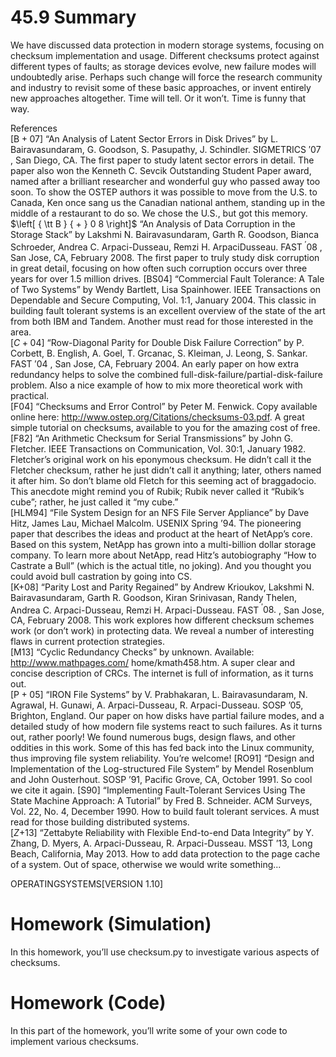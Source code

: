 # 45.9 Summary

We have discussed data protection in modern storage systems, focusing on checksum implementation and usage. Different checksums protect against different types of faults; as storage devices evolve, new failure modes will undoubtedly arise. Perhaps such change will force the research community and industry to revisit some of these basic approaches, or invent entirely new approaches altogether. Time will tell. Or it won’t. Time is funny that way.

References  
$[ \mathsf { B } { + } 0 7 ]$ “An Analysis of Latent Sector Errors in Disk Drives” by L. Bairavasundaram, G. Goodson, S. Pasupathy, J. Schindler. SIGMETRICS $' 0 7$ , San Diego, CA. The first paper to study latent sector errors in detail. The paper also won the Kenneth C. Sevcik Outstanding Student Paper award, named after a brilliant researcher and wonderful guy who passed away too soon. To show the OSTEP authors it was possible to move from the U.S. to Canada, Ken once sang us the Canadian national anthem, standing up in the middle of a restaurant to do so. We chose the U.S., but got this memory. $\left[ { \tt B } { + } 0 8 \right]$ “An Analysis of Data Corruption in the Storage Stack” by Lakshmi N. Bairavasundaram, Garth R. Goodson, Bianca Schroeder, Andrea C. Arpaci-Dusseau, Remzi H. ArpaciDusseau. FAST $^ { \prime } 0 8$ , San Jose, CA, February 2008. The first paper to truly study disk corruption in great detail, focusing on how often such corruption occurs over three years for over 1.5 million drives. [BS04] “Commercial Fault Tolerance: A Tale of Two Systems” by Wendy Bartlett, Lisa Spainhower. IEEE Transactions on Dependable and Secure Computing, Vol. 1:1, January 2004. This classic in building fault tolerant systems is an excellent overview of the state of the art from both IBM and Tandem. Another must read for those interested in the area.  
$\scriptstyle { [ C + 0 4 ] }$ “Row-Diagonal Parity for Double Disk Failure Correction” by P. Corbett, B. English, A. Goel, T. Grcanac, S. Kleiman, J. Leong, S. Sankar. FAST $' 0 4$ , San Jose, CA, February 2004. An early paper on how extra redundancy helps to solve the combined full-disk-failure/partial-disk-failure problem. Also a nice example of how to mix more theoretical work with practical.  
[F04] “Checksums and Error Control” by Peter M. Fenwick. Copy available online here: http://www.ostep.org/Citations/checksums-03.pdf. A great simple tutorial on checksums, available to you for the amazing cost of free.  
[F82] “An Arithmetic Checksum for Serial Transmissions” by John G. Fletcher. IEEE Transactions on Communication, Vol. 30:1, January 1982. Fletcher’s original work on his eponymous checksum. He didn’t call it the Fletcher checksum, rather he just didn’t call it anything; later, others named it after him. So don’t blame old Fletch for this seeming act of braggadocio. This anecdote might remind you of Rubik; Rubik never called it “Rubik’s cube”; rather, he just called it “my cube.”  
[HLM94] “File System Design for an NFS File Server Appliance” by Dave Hitz, James Lau, Michael Malcolm. USENIX Spring ’94. The pioneering paper that describes the ideas and product at the heart of NetApp’s core. Based on this system, NetApp has grown into a multi-billion dollar storage company. To learn more about NetApp, read Hitz’s autobiography “How to Castrate a Bull” (which is the actual title, no joking). And you thought you could avoid bull castration by going into CS.  
[K+08] “Parity Lost and Parity Regained” by Andrew Krioukov, Lakshmi N. Bairavasundaram, Garth R. Goodson, Kiran Srinivasan, Randy Thelen, Andrea C. Arpaci-Dusseau, Remzi H. Arpaci-Dusseau. FAST $^ { \prime } 0 8 .$ , San Jose, CA, February 2008. This work explores how different checksum schemes work (or don’t work) in protecting data. We reveal a number of interesting flaws in current protection strategies.  
[M13] “Cyclic Redundancy Checks” by unknown. Available: http://www.mathpages.com/ home/kmath458.htm. A super clear and concise description of CRCs. The internet is full of information, as it turns out.  
$\scriptstyle { [ { \mathrm { P } } + 0 5 ] }$ “IRON File Systems” by V. Prabhakaran, L. Bairavasundaram, N. Agrawal, H. Gunawi, A. Arpaci-Dusseau, R. Arpaci-Dusseau. SOSP ’05, Brighton, England. Our paper on how disks have partial failure modes, and a detailed study of how modern file systems react to such failures. As it turns out, rather poorly! We found numerous bugs, design flaws, and other oddities in this work. Some of this has fed back into the Linux community, thus improving file system reliability. You’re welcome! [RO91] “Design and Implementation of the Log-structured File System” by Mendel Rosenblum and John Ousterhout. SOSP ’91, Pacific Grove, CA, October 1991. So cool we cite it again. [S90] “Implementing Fault-Tolerant Services Using The State Machine Approach: A Tutorial” by Fred B. Schneider. ACM Surveys, Vol. 22, No. 4, December 1990. How to build fault tolerant services. A must read for those building distributed systems.  
$\left[ Z \mathrm { + } 1 3 \right]$ “Zettabyte Reliability with Flexible End-to-end Data Integrity” by Y. Zhang, D. Myers, A. Arpaci-Dusseau, R. Arpaci-Dusseau. MSST ’13, Long Beach, California, May 2013. How to add data protection to the page cache of a system. Out of space, otherwise we would write something...

OPERATINGSYSTEMS[VERSION 1.10]

# Homework (Simulation)

In this homework, you’ll use checksum.py to investigate various aspects of checksums.

# Homework (Code)

In this part of the homework, you’ll write some of your own code to implement various checksums.
